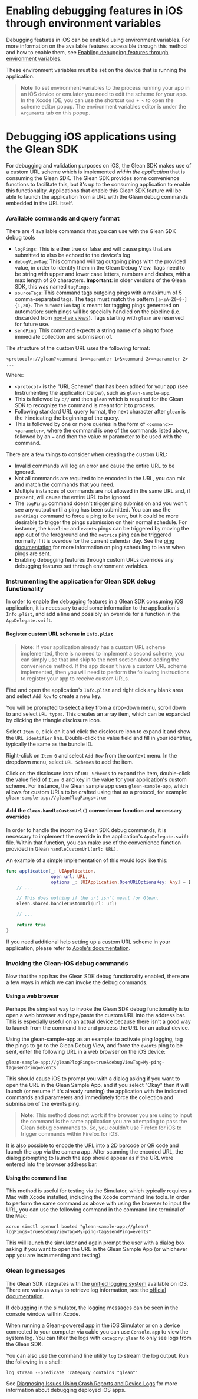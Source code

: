 # Enabling debugging features in iOS through environment variables

Debugging features in iOS can be enabled using environment variables.
For more information on the available features accessible through this method
and how to enable them, see [Enabling debugging features through environment variables](./index.md).

These environment variables must be set on the device that is running the application.

> **Note** To set environment variables to the process running your app in an iOS device or emulator you need to edit the scheme for your app. In the Xcode IDE, you can use the shortcut `Cmd + <` to open the scheme editor popup. The environment variables editor is under the `Arguments` tab on this popup.

# Debugging iOS applications using the Glean SDK

For debugging and validation purposes on iOS, the Glean SDK makes use of a custom URL scheme which is implemented _within the application_ that is consuming the Glean SDK.  The Glean SDK provides some convenience functions to facilitate this, but it's up to the consuming application to enable this functionality.  Applications that enable this Glean SDK feature will be able to launch the application from a URL with the Glean debug commands embedded in the URL itself.

### Available commands and query format

There are 4 available commands that you can use with the Glean SDK debug tools

- `logPings`: This is either true or false and will cause pings that are submitted to also be echoed to the device's log
- `debugViewTag`: This command will tag outgoing pings with the provided value, in order to identify them in the Glean Debug View. Tags need to be string with upper and lower case letters, numbers and dashes, with a max length of 20 characters. **Important**: in older versions of the Glean SDK, this was named `tagPings`.
- `sourceTags`: This command tags outgoing pings with a maximum of 5 comma-separated tags. The tags must match the pattern `[a-zA-Z0-9-]{1,20}`. The `automation` tag is meant for tagging pings generated on automation: such pings will be specially handled on the pipeline (i.e. discarded from [non-live views](https://docs.telemetry.mozilla.org/cookbooks/bigquery/querying.html#table-layout-and-naming)). Tags starting with `glean` are reserved for future use.
- `sendPing`: This command expects a string name of a ping to force immediate collection and submission of.

The structure of the custom URL uses the following format:

`<protocol>://glean?<command 1>=<paramter 1>&<command 2>=<parameter 2> ...`

Where:

- `<protocol>` is the "URL Scheme" that has been added for your app (see Instrumenting the application below), such as `glean-sample-app`.
- This is followed by `://` and then `glean` which is required for the Glean SDK to recognize the command is meant for it to process.
- Following standard URL query format, the next character after `glean` is the `?` indicating the beginning of the query.
- This is followed by one or more queries in the form of `<command>=<parameter>`, where the command is one of the commands listed above, followed by an `=` and then the value or parameter to be used with the command.

There are a few things to consider when creating the custom URL:

- Invalid commands will log an error and cause the entire URL to be ignored.
- Not all commands are required to be encoded in the URL, you can mix and match the commands that you need.
- Multiple instances of commands are not allowed in the same URL and, if present, will cause the entire URL to be ignored.
- The `logPings` command doesn't trigger ping submission and you won't see any output until a ping has been submitted. You can use the `sendPings` command to force a ping to be sent, but it could be more desirable to trigger the pings submission on their normal schedule. For instance, the `baseline` and `events` pings can be triggered by moving the app out of the foreground and the `metrics` ping can be triggered normally if it is overdue for the current calendar day. See the [ping documentation](../pings/index.md) for more information on ping scheduling to learn when pings are sent.
- Enabling debugging features through custom URLs overrides any debugging features set through environment variables.

### Instrumenting the application for Glean SDK debug functionality

In order to enable the debugging features in a Glean SDK consuming iOS application, it is necessary to add some information to the application's `Info.plist`, and add a line and possibly an override for a function in the `AppDelegate.swift`.

#### Register custom URL scheme in `Info.plist`

> **Note:** If your application already has a custom URL scheme implemented, there is no need to implement a second scheme, you can simply use that and skip to the next section about adding the convenience method.  If the app doesn't have a custom URL scheme implemented, then you will need to perform the following instructions to register your app to receive custom URLs.

Find and open the application's `Info.plist` and right click any blank area and select `Add Row` to create a new key.

You will be prompted to select a key from a drop-down menu, scroll down to and select `URL types`.  This creates an array item, which can be expanded by clicking the triangle disclosure icon.

Select `Item 0`, click on it and click the disclosure icon to expand it and show the `URL identifier` line.  Double-click the value field and fill in your identifier, typically the same as the bundle ID.

Right-click on `Item 0` and select `Add Row` from the context menu.  In the dropdown menu, select `URL Schemes` to add the item.

Click on the disclosure icon of `URL Schemes` to expand the item, double-click the value field of `Item 0` and key in the value for your application's custom scheme.  For instance, the Glean sample app uses `glean-sample-app`, which allows for custom URLs to be crafted using that as a protocol, for example: `glean-sample-app://glean?logPings=true`

#### Add the `Glean.handleCustomUrl()` convenience function and necessary overrides

In order to handle the incoming Glean SDK debug commands, it is necessary to implement the override in the application's `AppDelegate.swift` file.  Within that function, you can make use of the convenience function provided in Glean `handleCustomUrl(url: URL)`.

An example of a simple implementation of this would look like this:

```Swift
func application(_: UIApplication,
                 open url: URL,
                 options _: [UIApplication.OpenURLOptionsKey: Any] = [:]) -> Bool {
    // ...

    // This does nothing if the url isn't meant for Glean.
    Glean.shared.handleCustomUrl(url: url)

    // ...

    return true
}
```

If you need additional help setting up a custom URL scheme in your application, please refer to [Apple's documentation](https://developer.apple.com/documentation/uikit/inter-process_communication/allowing_apps_and_websites_to_link_to_your_content/defining_a_custom_url_scheme_for_your_app).

### Invoking the Glean-iOS debug commands

Now that the app has the Glean SDK debug functionality enabled, there are a few ways in which we can invoke the debug commands.

#### Using a web browser

Perhaps the simplest way to invoke the Glean SDK debug functionality is to open a web browser and type/paste the custom URL into the address bar.  This is especially useful on an actual device because there isn't a good way to launch from the command line and process the URL for an actual device.

Using the glean-sample-app as an example: to activate ping logging, tag the pings to go to the Glean Debug View, and force the `events` ping to be sent, enter the following URL in a web browser on the iOS device:

```shell
glean-sample-app://glean?logPings=true&debugViewTag=My-ping-tag&sendPing=events
```

This should cause iOS to prompt you with a dialog asking if you want to open the URL in the Glean Sample App, and if you select "Okay" then it will launch (or resume if it's already running) the application with the indicated commands and parameters and immediately force the collection and submission of the events ping.

> **Note:** This method does not work if the browser you are using to input the command is the same application you are attempting to pass the Glean debug commands to.  So, you couldn't use Firefox for iOS to trigger commands within Firefox for iOS.

It is also possible to encode the URL into a 2D barcode or QR code and launch the app via the camera app.  After scanning the encoded URL, the dialog prompting to launch the app should appear as if the URL were entered into the browser address bar.

#### Using the command line

This method is useful for testing via the Simulator, which typically requires a Mac with Xcode installed, including the Xcode command line tools.  In order to perform the same command as above with using the browser to input the URL, you can use the following command in the command line terminal of the Mac:

```shell
xcrun simctl openurl booted "glean-sample-app://glean?logPings=true&debugViewTag=My-ping-tag&sendPing=events"
```

This will launch the simulator and again prompt the user with a dialog box asking if you want to open the URL in the Glean Sample App (or whichever app you are instrumenting and testing).

### Glean log messages

The Glean SDK integrates with the [unified logging system](https://developer.apple.com/documentation/os/logging/) available on iOS.
There are various ways to retrieve log information, see the [official documentation](https://developer.apple.com/documentation/os/logging/viewing_log_messages).

If debugging in the simulator, the logging messages can be seen in the console window within Xcode.

When running a Glean-powered app in the iOS Simulator or on a device connected to your computer via cable you can use `Console.app` to view the system log.
You can filter the logs with `category:glean` to only see logs from the Glean SDK.

You can also use the command line utility `log` to stream the log output.
Run the following in a shell:

```
log stream --predicate 'category contains "glean"'
```

See [Diagnosing Issues Using Crash Reports and Device Logs](https://developer.apple.com/library/archive/qa/qa1747/_index.html) for more information about debugging deployed iOS apps.
